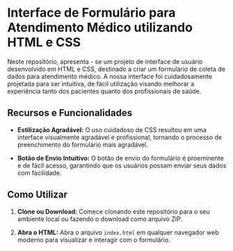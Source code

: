 # Interface de Formulário para Atendimento Médico utilizando HTML e CSS

Neste repositório, apresenta - se um projeto de interface de usuário desenvolvido em HTML e CSS, destinado a criar um formulário de coleta de dados para atendimento médico. A nossa interface foi cuidadosamente projetada para ser intuitiva, de fácil utilização visando melhorar a experiência tanto dos pacientes quanto dos profissionais de saúde.

## Recursos e Funcionalidades

- **Estilização Agradável:** O uso cuidadoso de CSS resultou em uma interface visualmente agradável e profissional, tornando o processo de preenchimento do formulário mais agradável.

- **Botão de Envio Intuitivo:** O botão de envio do formulário é proeminente e de fácil acesso, garantindo que os usuários possam enviar seus dados com facilidade.

## Como Utilizar

1. **Clone ou Download:** Comece clonando este repositório para o seu ambiente local ou fazendo o download como arquivo ZIP.

2. **Abra o HTML:** Abra o arquivo `index.html` em qualquer navegador web moderno para visualizar e interagir com o formulário.
